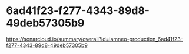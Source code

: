 # 6ad41f23-f277-4343-89d8-49deb57305b9
https://sonarcloud.io/summary/overall?id=iamneo-production_6ad41f23-f277-4343-89d8-49deb57305b9
